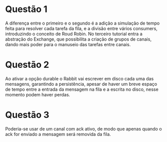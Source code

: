 # Questão 1
A diferença entre o primeiro e o segundo é a adição a simulação de tempo feita para resolver cada tarefa da fila, e a divisão entre vários consumers, introduzindo o conceito de Roud Robin.
No terceiro tutorial entra a abstração do Exchange, que possibilita a criação de grupos de canais, dando mais poder para o manuseio das tarefas entre canais.

# Questão 2
Ao ativar a opção durable o Rabbit vai escrever em disco cada uma das mensagens, garantindo a persistência, apesar de haver um breve espaço de tempo entre a entrada da mensagem na fila e a escrita no disco, nesse momento podem haver perdas.

# Questão 3
Poderia-se usar de um canal com ack ativo, de modo que apenas quando o ack for enviado a mensagem será removida da fila.